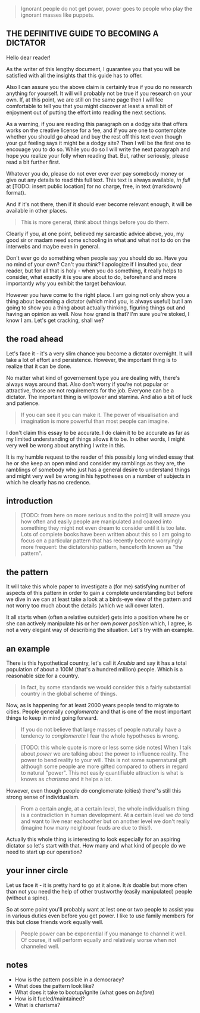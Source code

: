 > Ignorant people do not get power, power goes to people who play the ignorant masses like puppets. 

## THE DEFINITIVE GUIDE TO BECOMING A DICTATOR
Hello dear reader!

As the writer of this lengthy document, I guarantee you that you will be satisfied with all the insights that this guide has to offer. 

Also I can assure you the above claim is certainly true if you do no research anything for yourself. It will will probably not be true if you research on your own. If, at this point, we are still on the same page then I will fee comfortable to tell you that you might discover at least a small bit of enjoyment out of putting the effort into reading the next sections.  

As a warning, if you are reading this paragraph on a dodgy site that offers works on the creative license for a fee, and if you are one to contemplate whether you should go ahead and buy the rest off this text even though your gut feeling says it might be a dodgy site? Then I will be the first one to encouage you to do so. While you do so I will write the next paragraph and hope you realize your folly when reading that. But, rather seriously, please read a bit further first.

Whatever you do, please do not ever ever ever pay somebody money or give out any details to read this full text. This text is always available, *in full* at [TODO: insert public location] for no charge, free, in text (markdown) format). 

And if it's not there, then if it should ever become relevant enough, it will be available in other places.

> This is more general, *think* about things before you do them.

Clearly if you, at one point, believed my sarcastic advice above, you, my good sir or madam need some schooling in what and what not to do on the interwebs and maybe even in general. 

Don't ever go do something when people say you should do so. Have you no mind of your own? Can't you *think*? I apologize if I insulted you, dear reader, but for all that is holy - when you do something, it really helps to consider, what exactly it is you are about to do, beforehand and more importantly *why* you exhibit the target behaviour.

However you have come to the right place. I am going not only show you a thing about becoming a dictator (which mind you, is always useful) but I am going to show you a thing about actually thinking, figuring things out and having an opinion as well. Now how grand is that? I'm sure you're stoked, I know I am. Let's get cracking, shall we?

## the road ahead
Let's face it - it's a very slim chance you become a dictator overnight. It will take a lot of effort and persistence. However, the important thing is to realize that it can be done. 

No matter what kind of governement type you are dealing with, there's always ways around that. Also don't worry if you're not popular or attractive, those are not requirements for the job. Everyone can be a dictator. The important thing is willpower and stamina. And also a bit of luck and patience.

> If you can see it you can make it. The power of visualisation and imagination is more powerful than most people can imagine.

I don't claim this essay to be accurate. I do claim it to be accurate as far as my limited understanding of things allows it to be. In other words, I might very well be wrong about anything I write in this. 

It is my humble request to the reader of this possibly long winded essay that he or she keep an open mind and consider my ramblings as they are, the ramblings of somebody who just has a general desire to understand things and might very well be wrong in his hypotheses on a number of subjects in which he clearly has no credence.

## introduction 
> [TODO: from here on more serious and to the point]
It will amaze you how often and easily people are manipulated and coaxed into something they might not even dream to consider until it is too late. Lots of complete books have been written about this so I am going to focus on a particular pattern that has recently become worryingly more frequent: the dictatorship pattern, henceforth known as "the pattern".


## the pattern
It will take this whole paper to investigate a (for me) satisfying number of aspects of this pattern in order to gain a complete understanding but before we dive in we can at least take a look at a birds-eye view of the pattern and not worry too much about the details (which we *will* cover later). 

It all starts when (often a relative outsider) gets into a position where he or she can actively manipulate his or her own *power position* which, I agree, is not a very elegant way of describing the situation. Let's try with an example.

## an example
There is this hypothetical country, let's call it *Anubia* and say it has a total population of about a 100M (that's a hundred million) people. Which is a reasonable size for a country. 

> In fact, by some standards we would consider this a fairly substantial country in the global scheme of things.

Now, as is happening for at least 2000 years people tend to migrate to cities. People generally *conglomerate* and that is one of the most important things to keep in mind going forward. 

> If you do not believe that large masses of people naturally have a tendency to *conglomerate* I fear the whole hypotheses is wrong.

> [TODO: this whole quote is more or less some side notes]
> When I talk about *power* we are talking about the power to influence reality. The power to bend reality to your will. This is not some supernatural gift although some people are more gifted compared to others in regard to natural "power". This not easily quantifiable attraction is what is knows as *charisma* and it helps a lot.

However, even though people *do* conglomerate (cities) there''s still this strong sense of individualism. 

> From a certain angle, at a certain level, the whole individualism thing is a contradiction in human development. At a certain level we *do* tend and want to live near eachoother but on another level we don't really (imagine how many neighbour feuds are due to this!).

Actually this whole thing is interesting to look especially for an aspiring dictator so let's start with that. How many and what kind of people do we need to start up our operation?

## your inner circle
Let us face it - it is pretty hard to go at it alone. It *is* doable but more often than not you need the help of other trustworthy (easily manipulated) people (without a spine). 

So at some point you'll probably want at lest one or two people to assist you in various duties even before you get power. I like to use family members for this but close friends work equally well. 

> People power can be exponential if you manange to channel it well. Of course, it will perform equally and relatively worse when not channeled well.




## notes
- How is the pattern possible in a democracy?
- What does the pattern look like?
- What does it take to bootup/ignite (what goes on *before*)
- How is it fueled/maintained?
- What is charisma?